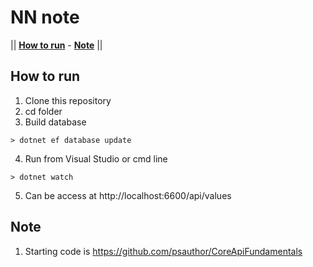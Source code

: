 # NN note

|| [**How to run**](#how-to-run) - [**Note**](#note)  ||

## How to run

1. Clone this repository
2. cd folder
3. Build database
```console
> dotnet ef database update
```

4. Run from Visual Studio or cmd line
```console
> dotnet watch
```
5. Can be access at http://localhost:6600/api/values
    
## Note
1. Starting code is https://github.com/psauthor/CoreApiFundamentals
